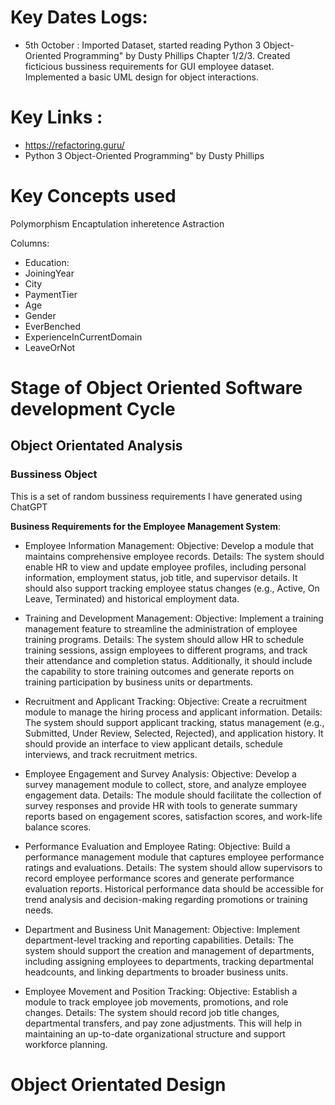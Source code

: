 

# Key Dates Logs: 
- 5th October : Imported Dataset, started reading Python 3 Object-Oriented Programming" by Dusty Phillips Chapter 1/2/3. Created ficticious bussiness requirements for GUI employee dataset. Implemented a basic UML design for object interactions.



# Key Links :
- https://refactoring.guru/
- Python 3 Object-Oriented Programming" by Dusty Phillips

# Key Concepts used

Polymorphism 
Encaptulation 
inheretence
Astraction 

Columns:
- Education: 
- JoiningYear
- City
- PaymentTier
- Age
- Gender
- EverBenched
- ExperienceInCurrentDomain
- LeaveOrNot

# Stage of Object Oriented Software development Cycle 

## Object Orientated Analysis 

### Bussiness Object 
This is a set of random bussiness requirements I have generated using ChatGPT 

**Business Requirements for the Employee Management System**:
- Employee Information Management:
    Objective: Develop a module that maintains comprehensive employee records.
    Details: The system should enable HR to view and update employee profiles, including personal information, employment status, job title, and supervisor details. It should also support tracking employee status changes (e.g., Active, On Leave, Terminated) and historical employment data.

- Training and Development Management:
    Objective: Implement a training management feature to streamline the administration of employee training programs.
    Details: The system should allow HR to schedule training sessions, assign employees to different programs, and track their attendance and completion status. Additionally, it should include the capability to store training outcomes and generate reports on training participation by business units or departments.
    
- Recruitment and Applicant Tracking:
    Objective: Create a recruitment module to manage the hiring process and applicant information.
    Details: The system should support applicant tracking, status management (e.g., Submitted, Under Review, Selected, Rejected), and application history. It should provide an interface to view applicant details, schedule interviews, and track recruitment metrics.

- Employee Engagement and Survey Analysis:
    Objective: Develop a survey management module to collect, store, and analyze employee engagement data.
    Details: The module should facilitate the collection of survey responses and provide HR with tools to generate summary reports based on engagement scores, satisfaction scores, and work-life balance scores.

- Performance Evaluation and Employee Rating:
    Objective: Build a performance management module that captures employee performance ratings and evaluations.
    Details: The system should allow supervisors to record employee performance scores and generate performance evaluation reports. Historical performance data should be accessible for trend analysis and decision-making regarding promotions or training needs.

- Department and Business Unit Management:
    Objective: Implement department-level tracking and reporting capabilities.
    Details: The system should support the creation and management of departments, including assigning employees to departments, tracking departmental headcounts, and linking departments to broader business units.

- Employee Movement and Position Tracking:
    Objective: Establish a module to track employee job movements, promotions, and role changes.
    Details: The system should record job title changes, departmental transfers, and pay zone adjustments. This will help in maintaining an up-to-date organizational structure and support workforce planning.

# Object Orientated Design 


